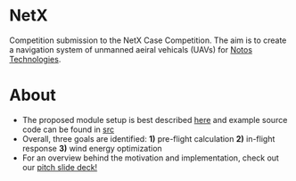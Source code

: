 # NetX
Competition submission to the NetX Case Competition. The aim is to create a navigation system of unmanned aeiral vehicals (UAVs) for [Notos Technologies](https://www.notostechnologies.com/).

# About
- The proposed module setup is best described [here](module_overview.html) and example source code can be found in [src](/src)
- Overall, three goals are identified: **1)** pre-flight calculation **2)** in-flight response **3)** wind energy optimization
- For an overview behind the motivation and implementation, check out our [pitch slide deck!](https://docs.google.com/presentation/d/1L-J8K5i7f6CNUPYxfvjoMmErNuCp_A5EDfEabeJ7nnc/edit?usp=sharing)

